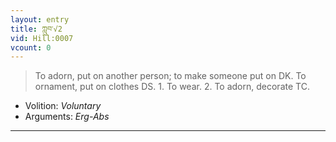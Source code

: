 ```yaml
---
layout: entry
title: ཀླུབ་√2
vid: Hill:0007
vcount: 0
---
```

> To adorn, put on another person; to make someone put on DK\. To ornament, put on clothes DS\. 1\. To wear\. 2\. To adorn, decorate TC\.

* Volition: _Voluntary_
* Arguments: _Erg-Abs_

---

